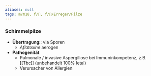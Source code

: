 ```yaml
---
aliases: null
tags: m/m18, f/🦠, f/🦠/Erreger/Pilze
---
```

### Schimmelpilze
- **Übertragung**:: via Sporen
	- *Aflatoxine* aerogen
- **Pathogenität**
	- Pulmonale / invasive Aspergillose bei Immuninkompetenz, z.B. [[Tbc]] (unbehandelt 100% letal)
	- Verursacher von Allergien